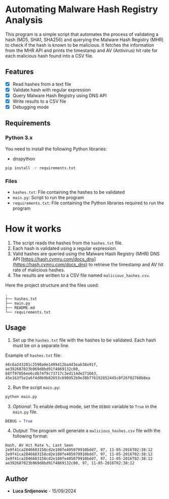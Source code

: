 # Automating Malware Hash Registry Analysis

This program is a simple script that automates the process of validating a hash (MD5, SHA1, SHA256) and querying the Malware Hash Registry (MHR) to check if the hash is known to be malicious. It fetches the information from the MHR API and prints the timestamp and AV (Antivirus) hit rate for each malicious hash found into a CSV file.

## Features
- [x] Read hashes from a text file
- [x] Validate hash with regular expression
- [x] Query Malware Hash Registry using DNS API
- [x] Write results to a CSV file
- [x] Debugging mode

## Requirements

### Python 3.x
 
You need to install the following Python libraries:

- dnspython

```bash
pip install -r requirements.txt
```

### Files

- `hashes.txt`: File containing the hashes to be validated
- `main.py`: Script to run the program
- `requirements.txt`: File containing the Python libraries required to run the program

# How it works

1. The script reads the hashes from the `hashes.txt` file.
2. Each hash is validated using a regular expression.
3. Valid hashes are queried using the Malware Hash Registry (MHR) DNS API [https://hash.cymru.com/docs_dns](https://hash.cymru.com/docs_dns) to retrieve the timestamp and AV hit rate of malicious hashes.
4. The results are written to a CSV file named `malicious_hashes.csv`.

Here the project structure and the files used:

```plaintext
.
├── hashes.txt
├── main.py
├── README.md
└── requirements.txt
```

## Usage

1. Set up the `hashes.txt` file with the hashes to be validated. Each hash must be on a separate line.

Example of `hashes.txt` file:

```plaintext
46c6a243281c2590a0e1499412ba4d3eab38e91f,
ae392687023b969d8bd91f4869132c80,
68ff97056ee6cdb74f9c73717c3ed114de271663,
45e163f5e2a6f4d0b9b82653c698952b9e38b776192852445c0f26f02768b8ea
```

2. Run the script `main.py`:

```bash
python main.py
```

3. *Optional*: To enable debug mode, set the `DEBUG` variable to `True` in the `main.py` file.

```python
DEBUG = True
```

4. *Output*: The program will generate a `malicious_hashes.csv` file with the following format:

```plaintext
Hash, AV Hit Rate %, Last Seen
2e9f41ca2846683158cd2e108fe405079910bdd7, 97, 11-05-2016T02:38:12
2e9f41ca2846683158cd2e108fe405079910bdd7, 97, 11-05-2016T02:38:12
2e9f41ca2846683158cd2e108fe405079910bdd7, 97, 11-05-2016T02:38:12
ae392687023b969d8bd91f4869132c80, 97, 11-05-2016T02:38:12
```

## Author

- **Luca Srdjenovic** - 15/09/2024

